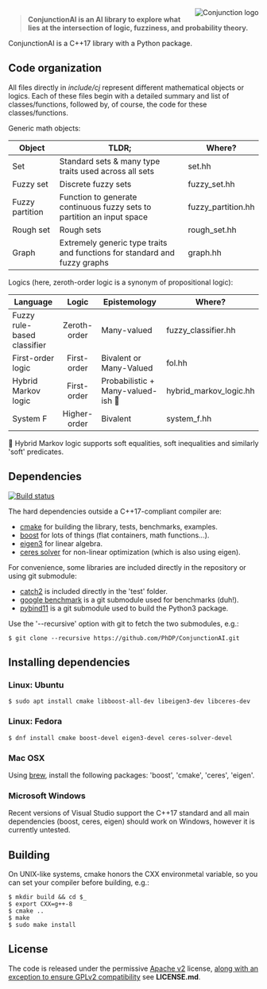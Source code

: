 <img src='http://phdp.github.io/images/cj-200.png' alt='Conjunction logo' align='right'/>

> **ConjunctionAI is an AI library to explore what lies at the intersection of logic, fuzziness, and
probability theory.**

ConjunctionAI is a C++17 library with a Python package.

## Code organization

All files directly in *include/cj* represent different mathematical objects or logics. Each of
these files begin with a detailed summary and list of classes/functions, followed by, of course,
the code for these classes/functions.

Generic math objects:

| Object                             | TLDR;                                                     | Where?                     |
| ---------------------------------- | --------------------------------------------------------  | -------------------------- |
| Set                                | Standard sets & many type traits used across all sets     | set.hh        |
| Fuzzy set                          | Discrete fuzzy sets                                       | fuzzy_set.hh                     |
| Fuzzy partition                    | Function to generate continuous fuzzy sets to partition an input space | fuzzy_partition.hh     |
| Rough set                          | Rough sets                                                | rough_set.hh                |
| Graph                              | Extremely generic type traits and functions for standard and fuzzy graphs | graph.hh                |

Logics (here, zeroth-order logic is a synonym of propositional logic):

| Language                           | Logic         | Epistemology                              | Where?                     |
| ---------------------------------- |:-------------:| ----------------------------------------- | -------------------------- |
| Fuzzy rule-based classifier        | Zeroth-order  | Many-valued                               | fuzzy_classifier.hh        |
| First-order logic                  | First-order   | Bivalent or Many-Valued                   | fol.hh                     |
| Hybrid Markov logic                | First-order   | Probabilistic + Many-valued-ish :star2:   | hybrid_markov_logic.hh     |
| System F                           | Higher-order  | Bivalent                                  | system_f.hh                |

:star2: Hybrid Markov logic supports soft equalities, soft inequalities and similarly 'soft'
predicates.

## Dependencies
[![Build status](https://travis-ci.org/PhDP/ConjunctionAI.svg?branch=master)](https://travis-ci.org/PhDP/ConjunctionAI)

The hard dependencies outside a C++17-compliant compiler are:

* [cmake](https://cmake.org/) for building the library, tests, benchmarks, examples.
* [boost](https://www.boost.org/) for lots of things (flat containers, math functions...).
* [eigen3](http://eigen.tuxfamily.org/) for linear algebra.
* [ceres solver](http://ceres-solver.org/) for non-linear optimization (which is also using eigen).

For convenience, some libraries are included directly in the repository or using git submodule:

* [catch2](https://github.com/catchorg/Catch2/) is included directly in the 'test' folder.
* [google benchmark](https://github.com/google/benchmark/) is a git submodule used for benchmarks (duh!).
* [pybind11](https://github.com/pybind/pybind11/) is a git submodule used to build the Python3 package.

Use the '--recursive' option with git to fetch the two submodules, e.g.:

    $ git clone --recursive https://github.com/PhDP/ConjunctionAI.git

## Installing dependencies

### Linux: Ubuntu

    $ sudo apt install cmake libboost-all-dev libeigen3-dev libceres-dev

### Linux: Fedora

    $ dnf install cmake boost-devel eigen3-devel ceres-solver-devel

### Mac OSX

Using [brew](https://brew.sh/), install the following packages: 'boost',
'cmake', 'ceres', 'eigen'.

### Microsoft Windows

Recent versions of Visual Studio support the C++17 standard and all main dependencies (boost,
ceres, eigen) should work on Windows, however it is currently untested.

## Building

On UNIX-like systems, cmake honors the CXX environmetal variable, so you can set your compiler
before building, e.g.:

    $ mkdir build && cd $_
    $ export CXX=g++-8
    $ cmake ..
    $ make
    $ sudo make install

## License

The code is released under the permissive [Apache v2](http://www.apache.org/licenses/LICENSE-2.0)
license, [along with an exception to ensure GPLv2 compatibility](https://lwn.net/Articles/701155/) see
**LICENSE.md**.

